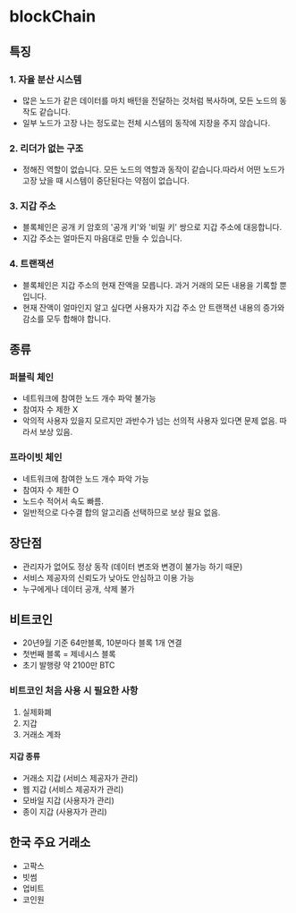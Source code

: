 # blockChain

## 특징
### 1. 자율 분산 시스템
- 많은 노드가 같은 데이터를 마치 배턴을 전달하는 것처럼 복사하며, 모든 노드의 동작도 같습니다.
- 일부 노드가 고장 나는 정도로는 전체 시스템의 동작에 지장을 주지 않습니다.

### 2. 리더가 없는 구조
- 정해진 역할이 없습니다. 모든 노드의 역할과 동작이 같습니다.따라서 어떤 노드가 고장 났을 때 시스템이 중단된다는 약점이 없습니다.

### 3. 지갑 주소
- 블록체인은 공개 키 암호의 '공개 키'와 '비밀 키' 쌍으로 지갑 주소에 대응합니다.
- 지갑 주소는 얼마든지 마음대로 만들 수 있습니다.

### 4. 트랜잭션
- 블록체인은 지갑 주소의 현재 잔액을 모릅니다. 과거 거래의 모든 내용을 기록할 뿐입니다.
- 현재 잔액이 얼마인지 알고 싶다면 사용자가 지갑 주소 안 트랜잭션 내용의 증가와 감소를 모두 합해야 합니다.

## 종류
### 퍼블릭 체인
- 네트워크에 참여한 노드 개수 파악 불가능
- 참여자 수 제한 X
- 악의적 사용자 있을지 모르지만 과반수가 넘는 선의적 사용자 있다면 문제 없음. 따라서 보상 있음.

### 프라이빗 체인
- 네트워크에 참여한 노드 개수 파악 가능
- 참여자 수 제한 O
- 노드수 적어서 속도 빠름.
- 일반적으로 다수결 합의 알고리즘 선택하므로 보상 필요 없음.

## 장단점
- 관리자가 없어도 정상 동작 (데이터 변조와 변경이 불가능 하기 때문)
- 서비스 제공자의 신뢰도가 낮아도 안심하고 이용 가능
- 누구에게나 데이터 공개, 삭제 불가

## 비트코인
- 20년9월 기준 64만블록, 10분마다 블록 1개 연결
- 첫번째 블록 = 제네시스 블록
- 초기 발행량 약 2100만 BTC

### 비트코인 처음 사용 시 필요한 사항
1. 실제화폐
2. 지갑
3. 거래소 계좌

#### 지갑 종류
- 거래소 지갑 (서비스 제공자가 관리)
- 웹 지갑 (서비스 제공자가 관리)
- 모바일 지갑 (사용자가 관리)
- 종이 지갑 (사용자가 관리)

## 한국 주요 거래소
- 고팍스
- 빗썸
- 업비트
- 코인원
